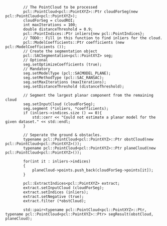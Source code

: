      
            // The PointCloud to be processed
            pcl::PointCloud<pcl::PointXYZ>::Ptr cloudForSeg(new pcl::PointCloud<pcl::PointXYZ>);
            cloudForSeg = cloudROI;
            int maxIterations = 100;
            double distanceThreshold = 0.9;
            pcl::PointIndices::Ptr inliers{new pcl::PointIndices};
            // TODO:: Fill in this function to find inliers for the cloud.
            pcl::ModelCoefficients::Ptr coefficients (new pcl::ModelCoefficients ());
            // Create the segmentation object
            pcl::SACSegmentation<pcl::PointXYZ> seg;
            // Optional
            seg.setOptimizeCoefficients (true);
            // Mandatory
            seg.setModelType (pcl::SACMODEL_PLANE);
            seg.setMethodType (pcl::SAC_RANSAC);
            seg.setMaxIterations (maxIterations);
            seg.setDistanceThreshold (distanceThreshold);

            // Segment the largest planar component from the remaining cloud
            seg.setInputCloud (cloudForSeg);
            seg.segment (*inliers, *coefficients);
            if (inliers->indices.size () == 0){
                std::cerr << "Could not estimate a planar model for the given dataset." << std::endl;
            }

            // Seperate the ground & obstacles.
            typename pcl::PointCloud<pcl::PointXYZ>::Ptr obstCloud(new pcl::PointCloud<pcl::PointXYZ>());
            typename pcl::PointCloud<pcl::PointXYZ>::Ptr planeCloud(new pcl::PointCloud<pcl::PointXYZ>());

            for(int it : inliers->indices)
            {
                planeCloud->points.push_back(cloudForSeg->points[it]);
            }

            pcl::ExtractIndices<pcl::PointXYZ> extract;
            extract.setInputCloud (cloudForSeg);
            extract.setIndices (inliers);
            extract.setNegative (true);
            extract.filter (*obstCloud);

            std::pair<typename pcl::PointCloud<pcl::PointXYZ>::Ptr, typename pcl::PointCloud<pcl::PointXYZ>::Ptr> segResult(obstCloud, planeCloud);
